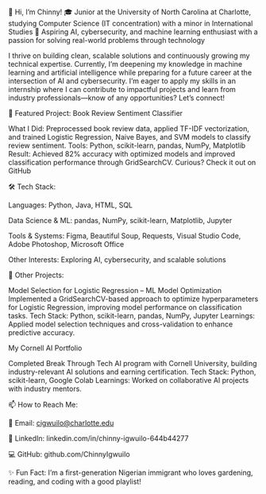 👋 Hi, I’m Chinny!
🎓 Junior at the University of North Carolina at Charlotte, studying Computer Science (IT concentration) with a minor in International Studies
🔭 Aspiring AI, cybersecurity, and machine learning enthusiast with a passion for solving real-world problems through technology

I thrive on building clean, scalable solutions and continuously growing my technical expertise. Currently, I’m deepening my knowledge in machine learning and artificial intelligence while preparing for a future career at the intersection of AI and cybersecurity. I’m eager to apply my skills in an internship where I can contribute to impactful projects and learn from industry professionals—know of any opportunities? Let’s connect!

🎯 Featured Project: Book Review Sentiment Classifier

What I Did: Preprocessed book review data, applied TF-IDF vectorization, and trained Logistic Regression, Naive Bayes, and SVM models to classify review sentiment.
Tools: Python, scikit-learn, pandas, NumPy, Matplotlib
Result: Achieved 82% accuracy with optimized models and improved classification performance through GridSearchCV.
Curious? Check it out on GitHub

🛠 Tech Stack:

Languages: Python, Java, HTML, SQL

Data Science & ML: pandas, NumPy, scikit-learn, Matplotlib, Jupyter

Tools & Systems: Figma, Beautiful Soup, Requests, Visual Studio Code, Adobe Photoshop, Microsoft Office

Other Interests: Exploring AI, cybersecurity, and scalable solutions

🚀 Other Projects:

Model Selection for Logistic Regression – ML Model Optimization
Implemented a GridSearchCV-based approach to optimize hyperparameters for Logistic Regression, improving model performance on classification tasks.
Tech Stack: Python, scikit-learn, pandas, NumPy, Jupyter
Learnings: Applied model selection techniques and cross-validation to enhance predictive accuracy.

My Cornell AI Portfolio

Completed Break Through Tech AI program with Cornell University, building industry-relevant AI solutions and earning certification.
Tech Stack: Python, scikit-learn, Google Colab
Learnings: Worked on collaborative AI projects with industry mentors.

📫 How to Reach Me:

📧 Email: cigwuilo@charlotte.edu

🔗 LinkedIn: linkedin.com/in/chinny-igwuilo-644b44277

💻 GitHub: github.com/ChinnyIgwuilo

✨ Fun Fact:
I’m a first-generation Nigerian immigrant who loves gardening, reading, and coding with a good playlist!

